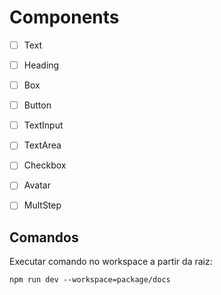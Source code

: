 # Components

- [ ] Text
- [ ] Heading
- [ ] Box
- [ ] Button
- [ ] TextInput
- [ ] TextArea
- [ ] Checkbox
- [ ] Avatar
- [ ] MultStep


## Comandos

Executar comando no workspace a partir da raiz:

`
 npm run dev --workspace=package/docs
`